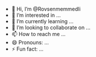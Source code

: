 - 👋 Hi, I’m @Rovsenmemmedli
- 👀 I’m interested in ...
- 🌱 I’m currently learning ...
- 💞️ I’m looking to collaborate on ...
- 📫 How to reach me ...
- 😄 Pronouns: ...
- ⚡ Fun fact: ...

<!---
Rovsenmemmedli/Rovsenmemmedli is a ✨ special ✨ repository because its `README.md` (this file) appears on your GitHub profile.
You can click the Preview link to take a look at your changes.
--->
